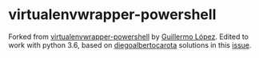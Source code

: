 # virtualenvwrapper-powershell

Forked from [virtualenvwrapper-powershell](https://bitbucket.org/guillermooo/virtualenvwrapper-powershell) by [Guillermo López](https://bitbucket.org/guillermooo).
Edited to work with python 3.6, based on [diegoalbertocarota](https://bitbucket.org/diegoalbertocarota/) solutions in this [issue](https://bitbucket.org/guillermooo/virtualenvwrapper-powershell/issues/5/cant-install-package-with-python3-and-pip).
